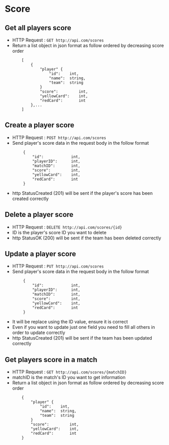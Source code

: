 # Score

## Get all players score
* HTTP Request : ```GET http://api.com/scores```
* Return a list object in json format as follow ordered by decreasing score order
    ``` 
        [
            {
                "player" {
                    "id":    int,
                    "name":  string,
                    "team":  string
                }
                "score":         int,
                "yellowCard":    int,
                "redCard":       int
            },...
        ]
    ```

## Create a player score
* HTTP Request : ```POST http://api.com/scores```
* Send player's score data in the request body in the follow format 
``` 
        {  
            "id":            int,
            "playerID":      int, 
            "matchID":       int, 
            "score":         int, 
            "yellowCard":    int, 
            "redCard":       int 
        }
```
* http StatusCreated (201) will be sent if the player's score has been created correctly

## Delete a player score
* HTTP Request : ```DELETE http://api.com/scores/{id}```
* ID is the player's score ID you want to delete
* http StatusOK (200) will be sent if the team has been deleted correctly

## Update a player score
* HTTP Request : ```PUT http://api.com/scores```
* Send player's score data in the request body in the follow format
``` 
        {  
            "id":            int,
            "playerID":      int, 
            "matchID":       int, 
            "score":         int, 
            "yellowCard":    int, 
            "redCard":       int
        }
```
* It will be replace using the ID value, ensure it is correct
* Even if you want to update just one field you need to fill all others in order to update correctly
* http StatusCreated (201) will be sent if the team has been updated correctly

## Get players score in a match
* HTTP Request : ```GET http://api.com/scores/{matchID}```
* matchID is the match's ID you want to get information
* Return a list object in json format as follow ordered by decreasing score order
    ``` 
        {
            "player" {
                "id":    int,
                "name":  string,
                "team":  string
            }
            "score":         int,
            "yellowCard":    int,
            "redCard":       int
        }
    ```